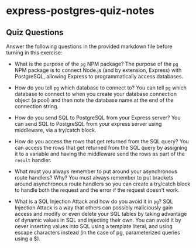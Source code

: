 # express-postgres-quiz-notes

## Quiz Questions

Answer the following questions in the provided markdown file before turning in this exercise:

- What is the purpose of the `pg` NPM package?
  The purpose of the `pg` NPM package is to connect Node.js (and by extension, Express) with PostgreSQL, allowing Express to programmatically access databases.

- How do you tell `pg` which database to connect to?
  You can tell `pg` which database to connect to when you create your database connection object (a pool) and then note the database name at the end of the connection string.

- How do you send SQL to PostgreSQL from your Express server?
  You can send SQL to PostgreSQL from your express server using middleware, via a try/catch block.

- How do you access the rows that get returned from the SQL query?
  You can access the rows that get returned from the SQL query by assigning it to a variable and having the middleware send the rows as part of the `result` handler.

- What must you always remember to put around your asynchronous route handlers? Why?
  You must always remember to put brackets around asynchronous route handlers so you can create a try/catch block to handle both the request and the error if the request doesn't work.

- What is a SQL Injection Attack and how do you avoid it in `pg`?
  SQL Injection Attack is a way that others can possibly maliciously gain access and modify or even delete your SQL tables by taking advantage of dynamic values in SQL and injecting their own. You can avoid it by never inserting values into SQL using a template literal, and using escape characters instead (in the case of pg, parameterized queries using a $).
